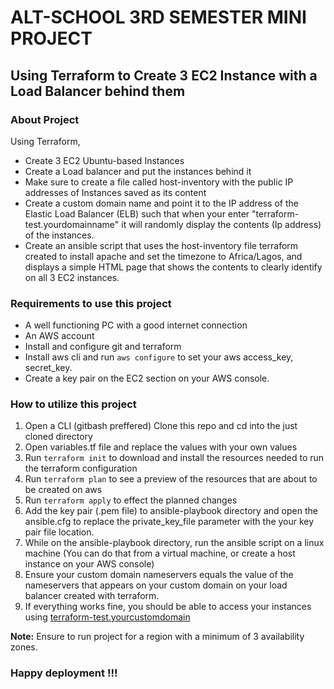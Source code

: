 # ALT-SCHOOL 3RD SEMESTER MINI PROJECT
## Using Terraform to Create 3 EC2 Instance with a Load Balancer behind them

### About Project
Using Terraform,

- Create 3 EC2 Ubuntu-based Instances 
- Create a Load balancer and put the instances behind it
- Make sure to create a file called host-inventory with the public IP addresses of Instances saved as its content
- Create a custom domain name and point it to the IP address of the Elastic Load Balancer (ELB) such that when your enter "terraform-test.yourdomainname" it will randomly display the contents (Ip address) of the instances.
- Create an ansible script that uses the host-inventory file terraform created to install apache and set the timezone to Africa/Lagos, and displays a simple HTML page that shows the contents to clearly identify on all 3 EC2 instances.

### Requirements to use this project
- A well functioning PC with a good internet connection
- An AWS account
- Install and configure git and terraform
- Install aws cli and run `aws configure` to set your aws access_key, secret_key.
- Create a key pair on the EC2 section on your AWS console.

### How to utilize this project

1) Open a CLI (gitbash preffered) Clone this repo and cd into the just cloned directory
2) Open variables.tf file and replace the values with your own values
3) Run `terraform init` to download and install the resources needed to run the terraform configuration
4) Run `terraform plan` to see a preview of the resources that are about to be created on aws
5) Run `terraform apply` to effect the planned changes
6) Add the key pair (.pem file) to ansible-playbook directory and open the ansible.cfg to replace the private_key_file parameter with the your key pair file location.
7) While on the ansible-playbook directory, run the ansible script on a linux machine (You can do that from a virtual machine, or create a host instance on your AWS console)
8) Ensure your custom domain nameservers equals the value of the nameservers that appears on your custom domain on your load balancer created with terraform.
9) If everything works fine, you should be able to access your instances using [terraform-test.yourcustomdomain]()

**Note:** Ensure to run project for a region with a minimum of 3 availability zones.

### Happy deployment !!!